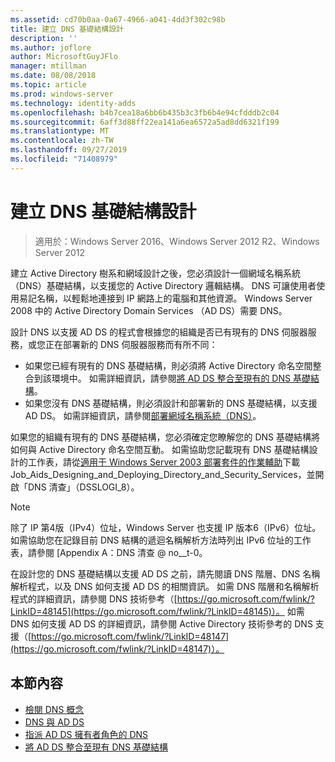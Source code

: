 ```yaml
---
ms.assetid: cd70b0aa-0a67-4966-a041-4dd3f302c98b
title: 建立 DNS 基礎結構設計
description: ''
ms.author: joflore
author: MicrosoftGuyJFlo
manager: mtillman
ms.date: 08/08/2018
ms.topic: article
ms.prod: windows-server
ms.technology: identity-adds
ms.openlocfilehash: b4b7cea18a6bb6b435b3c3fb6b4e94cfdddb2c04
ms.sourcegitcommit: 6aff3d88ff22ea141a6ea6572a5ad8dd6321f199
ms.translationtype: MT
ms.contentlocale: zh-TW
ms.lasthandoff: 09/27/2019
ms.locfileid: "71408979"
---
```

# <a name="creating-a-dns-infrastructure-design"></a>建立 DNS 基礎結構設計

>適用於：Windows Server 2016、Windows Server 2012 R2、Windows Server 2012

建立 Active Directory 樹系和網域設計之後，您必須設計一個網域名稱系統（DNS）基礎結構，以支援您的 Active Directory 邏輯結構。 DNS 可讓使用者使用易記名稱，以輕鬆地連接到 IP 網路上的電腦和其他資源。 Windows Server 2008 中的 Active Directory Domain Services （AD DS）需要 DNS。  
  
設計 DNS 以支援 AD DS 的程式會根據您的組織是否已有現有的 DNS 伺服器服務，或您正在部署新的 DNS 伺服器服務而有所不同：  
  
- 如果您已經有現有的 DNS 基礎結構，則必須將 Active Directory 命名空間整合到該環境中。 如需詳細資訊，請參閱[將 AD DS 整合至現有的 DNS 基礎結構](../../ad-ds/plan/Integrating-AD-DS-into-an-Existing-DNS-Infrastructure.md)。  
- 如果您沒有 DNS 基礎結構，則必須設計和部署新的 DNS 基礎結構，以支援 AD DS。 如需詳細資訊，請參閱[部署網域名稱系統（DNS）](https://go.microsoft.com/fwlink/?LinkId=93656)。  
  
如果您的組織有現有的 DNS 基礎結構，您必須確定您瞭解您的 DNS 基礎結構將如何與 Active Directory 命名空間互動。 如需協助您記載現有 DNS 基礎結構設計的工作表，請從[適用于 Windows Server 2003 部署套件的作業輔助](https://go.microsoft.com/fwlink/?LinkID=102558)下載 Job_Aids_Designing_and_Deploying_Directory_and_Security_Services，並開啟「DNS 清查」（DSSLOGI_8）。  
  
> [!NOTE]  
> 除了 IP 第4版（IPv4）位址，Windows Server 也支援 IP 版本6（IPv6）位址。 如需協助您在記錄目前 DNS 結構的遞迴名稱解析方法時列出 IPv6 位址的工作表，請參閱 [Appendix A：DNS 清查 @ no__t-0。
  
在設計您的 DNS 基礎結構以支援 AD DS 之前，請先閱讀 DNS 階層、DNS 名稱解析程式，以及 DNS 如何支援 AD DS 的相關資訊。 如需 DNS 階層和名稱解析程式的詳細資訊，請參閱 DNS 技術參考（[https://go.microsoft.com/fwlink/?LinkID=48145](https://go.microsoft.com/fwlink/?LinkID=48145)）。 如需 DNS 如何支援 AD DS 的詳細資訊，請參閱 Active Directory 技術參考的 DNS 支援（[https://go.microsoft.com/fwlink/?LinkID=48147](https://go.microsoft.com/fwlink/?LinkID=48147)）。  
  
## <a name="in-this-section"></a>本節內容  

- [檢閱 DNS 概念](../../ad-ds/plan/Reviewing-DNS-Concepts.md)  
- [DNS 與 AD DS](../../ad-ds/plan/DNS-and-AD-DS.md)  
- [指派 AD DS 擁有者角色的 DNS](../../ad-ds/deploy/Assigning-the-DNS-for-AD-DS-Owner-Role.md)  
- [將 AD DS 整合至現有 DNS 基礎結構](../../ad-ds/plan/../../ad-ds/plan/Integrating-AD-DS-into-an-Existing-DNS-Infrastructure.md)  
